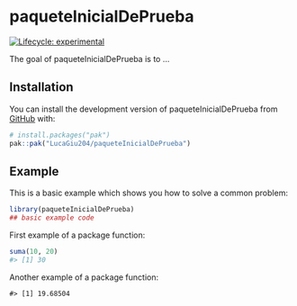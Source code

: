 
<!-- README.md is generated from README.Rmd. Please edit that file -->

# paqueteInicialDePrueba

<!-- badges: start -->

[![Lifecycle:
experimental](https://img.shields.io/badge/lifecycle-experimental-orange.svg)](https://lifecycle.r-lib.org/articles/stages.html#experimental)
<!-- badges: end -->

The goal of paqueteInicialDePrueba is to …

## Installation

You can install the development version of paqueteInicialDePrueba from
[GitHub](https://github.com/) with:

``` r
# install.packages("pak")
pak::pak("LucaGiu204/paqueteInicialDePrueba")
```

## Example

This is a basic example which shows you how to solve a common problem:

``` r
library(paqueteInicialDePrueba)
## basic example code
```

First example of a package function:

``` r
suma(10, 20)
#> [1] 30
```

Another example of a package function:

    #> [1] 19.68504
